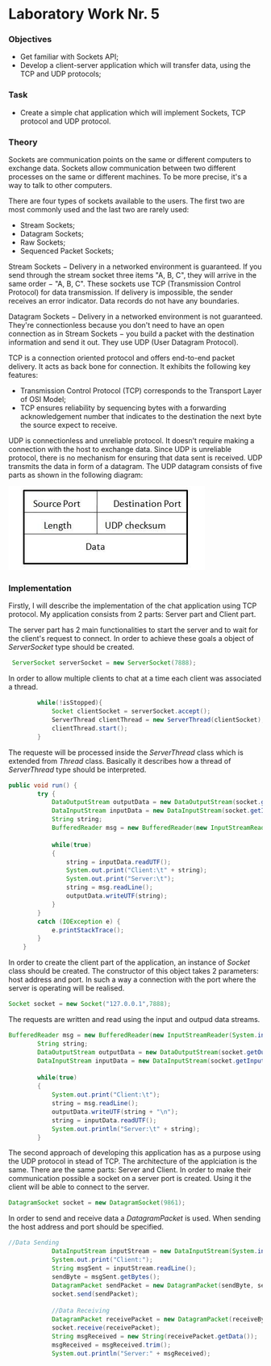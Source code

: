 # Laboratory Work Nr. 5

### Objectives 
 - Get familiar with Sockets API;
 - Develop a client-server application which will transfer data, using the TCP and UDP protocols;
 
### Task
 * Create a simple chat application which will implement Sockets, TCP protocol and UDP protocol.
 
### Theory
Sockets are communication points on the same or different computers to exchange data. Sockets allow communication between two different processes on the same or different machines. To be more precise, it's a way to talk to other computers.

There are four types of sockets available to the users. The first two are most commonly used and the last two are rarely used:
 - Stream Sockets;
 - Datagram Sockets;
 - Raw Sockets;
 - Sequenced Packet Sockets;
 
Stream Sockets − Delivery in a networked environment is guaranteed. If you send through the stream socket three items "A, B, C", they will arrive in the same order − "A, B, C". These sockets use TCP (Transmission Control Protocol) for data transmission. If delivery is impossible, the sender receives an error indicator. Data records do not have any boundaries.

Datagram Sockets − Delivery in a networked environment is not guaranteed. They're connectionless because you don't need to have an open connection as in Stream Sockets − you build a packet with the destination information and send it out. They use UDP (User Datagram Protocol).

TCP is a connection oriented protocol and offers end-to-end packet delivery. It acts as back bone for connection. It exhibits the following key features:
 - Transmission Control Protocol (TCP) corresponds to the Transport Layer of OSI Model;
 - TCP ensures reliability by sequencing bytes with a forwarding acknowledgement number that indicates to the destination the next byte the source expect to receive.

UDP is connectionless and unreliable protocol. It doesn’t require making a connection with the host to exchange data. Since UDP is unreliable protocol, there is no mechanism for ensuring that data sent is received. UDP transmits the data in form of a datagram. The UDP datagram consists of five parts as shown in the following diagram:

![UDP](https://github.com/Rossnerr/Network-Programming/blob/master/Lab.5/Screens/udp.PNG)

### Implementation
Firstly, I will describe the implementation of the chat application using TCP protocol. My application consists from 2 parts: Server part and Client part.

The server part has 2 main functionalities to start the server and to wait for the client's request to connect. In order to achieve these goals a object of _ServerSocket_ type should be created.
```java
 ServerSocket serverSocket = new ServerSocket(7888);
```

In order to allow multiple clients to chat at a time each client was associated a thread.
```java
        while(!isStopped){
            Socket clientSocket = serverSocket.accept();
            ServerThread clientThread = new ServerThread(clientSocket);
            clientThread.start();
        }
```

The requeste will be processed inside the _ServerThread_ class which is extended from _Thread_ class. Basically it describes how a thread of _ServerThread_ type should be interpreted.
```java
public void run() {
        try {
            DataOutputStream outputData = new DataOutputStream(socket.getOutputStream());
            DataInputStream inputData = new DataInputStream(socket.getInputStream());
            String string;
            BufferedReader msg = new BufferedReader(new InputStreamReader(System.in));

            while(true)
            {
                string = inputData.readUTF();
                System.out.print("Client:\t" + string);
                System.out.print("Server:\t");
                string = msg.readLine();
                outputData.writeUTF(string);
            }
        }
        catch (IOException e) {
            e.printStackTrace();
        }
    }
```

In order to create the client part of the application, an instance of _Socket_ class should be created. The constructor of this object takes 2 parameters: host address and port. In such a way a connection with the port where the server is operating will be realised.
```java
Socket socket = new Socket("127.0.0.1",7888);
```

The requests are written and read using the input and outpud data streams.
```java
BufferedReader msg = new BufferedReader(new InputStreamReader(System.in));
        String string;
        DataOutputStream outputData = new DataOutputStream(socket.getOutputStream());
        DataInputStream inputData = new DataInputStream(socket.getInputStream());

        while(true)
        {
            System.out.print("Client:\t");
            string = msg.readLine();
            outputData.writeUTF(string + "\n");
            string = inputData.readUTF();
            System.out.println("Server:\t" + string);
        }
```

The second approach of developing this application has as a purpose using the UDP protocol in stead of TCP. The architecture of the applciation is the same. There are the same parts: Server and Client. In order to make their communication possible a socket on a server port is created. Using it the client will be able to connect to the server.
```java
DatagramSocket socket = new DatagramSocket(9861);
```

In order to send and receive data a _DatagramPacket_ is used. When sending the host address and port should be specified.
```java
//Data Sending
            DataInputStream inputStream = new DataInputStream(System.in);
            System.out.print("Client:");
            String msgSent = inputStream.readLine();
            sendByte = msgSent.getBytes();
            DatagramPacket sendPacket = new DatagramPacket(sendByte, sendByte.length, ip,9861);
            socket.send(sendPacket);

            //Data Receiving
            DatagramPacket receivePacket = new DatagramPacket(receiveByte, receiveByte.length);
            socket.receive(receivePacket);
            String msgReceived = new String(receivePacket.getData());
            msgReceived = msgReceived.trim();
            System.out.println("Server:" + msgReceived);
```
